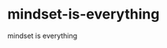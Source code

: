 # mindset-is-everything
mindset is everything
<!DOCTYPE html>  
<html lang="en-US" class="no-js">
<head>
<meta charset="UTF-8">
<meta name="google-site-verification" content="REPLACE" />



<title>Conquering Unhealthy Mindsets for Real Estate Success for Real Estate Success  | Keion D Edwards MBA</title>
<meta name="description" content="Looking for a data-driven Search Marketer who specializes in the Mindset SEO for Real Estate Education market? Learn more about my SEO, PPC, &amp; Paid Social services."/>
<link rel="canonical" href="https://keiondedwards.com/" /> 
<html>
<head><meta http-equiv="Content-Type" content="text/html; charset=us-ascii">
<title>Conquering Unhealthy Mindsets for Real Estate Success for Real Estate Success eBook</title>
<meta name="description" content="" /><script type="text/javascript" src="https://ajax.googleapis.com/ajax/libs/jquery/1.6.4/jquery.min.js"></script><!--[if lt IE 9]><script src="http://html5shiv.googlecode.com/svn/trunk/html5.js"></script><![endif]--><script type="text/javascript" src="include/js/prettify.js"></script><script type="text/javascript" src="include/js/kickstart.js"></script>
<link href="include/css/kickstart.css" media="all" rel="stylesheet" type="text/css" />
<link href="style.css" media="all" rel="stylesheet" type="text/css" /><script type="text/javascript" charset="utf-8">
$(document).ready(function() {
 $('#video iframe').attr('style', 'width: 701px; padding-top: 4px; padding-left: 4px; height:  291px; ');
 $('#video embed').attr('style', 'width: 701px; padding-top: 4px; padding-left: 4px; height:  291px; ');
 $('#video object').attr('style', 'width: 701px; padding-top: 4px; padding-left: 4px; height:  291px; ');
 $('#video img').attr('style', 'width: 701px; padding-top: 4px; padding-left: 4px; height:  291px; ');
});
</script>
</head>
<body>
<p></p>
